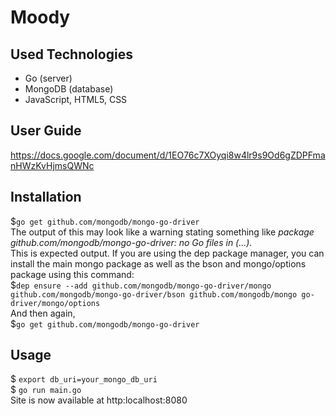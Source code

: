 # Moody

## Used Technologies
- Go (server)
- MongoDB (database)
- JavaScript, HTML5, CSS 

## User Guide
https://docs.google.com/document/d/1EO76c7XOyqi8w4lr9s9Od6gZDPFmanHWzKvHjmsQWNc

## Installation
$```go get github.com/mongodb/mongo-go-driver```<br>
The output of this may look like a warning stating something like _package github.com/mongodb/mongo-go-driver: no Go files in (...)._<br>
This is expected output. If you are using the dep package manager, you can install the main mongo package as well as the bson and mongo/options package using this command:<br>
$```dep ensure --add github.com/mongodb/mongo-go-driver/mongo github.com/mongodb/mongo-go-driver/bson github.com/mongodb/mongo go-driver/mongo/options```<br>
And then again,<br>
$```go get github.com/mongodb/mongo-go-driver```<br>


## Usage
$ ```export db_uri=your_mongo_db_uri```<br>
$ ```go run main.go```<br>
Site is now available at http:localhost:8080
